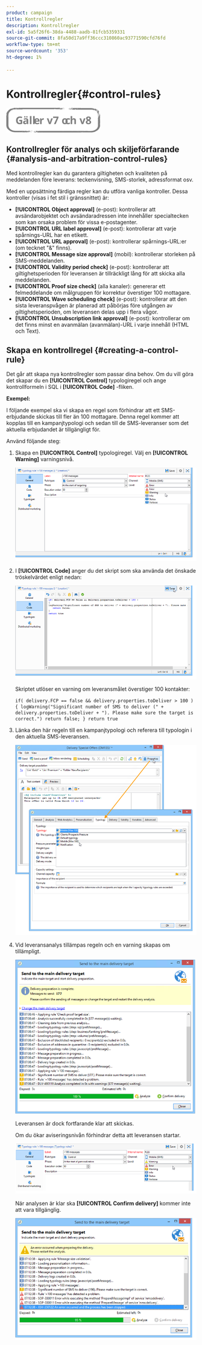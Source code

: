 ```yaml
---
product: campaign
title: Kontrollregler
description: Kontrollregler
exl-id: 5a5f26f6-38da-4488-aadb-81fcb5359331
source-git-commit: 8fa50d17a9ff36ccc310860ac93771590cfd76fd
workflow-type: tm+mt
source-wordcount: '353'
ht-degree: 1%

---
```


# Kontrollregler{#control-rules}

![](../../assets/common.svg)

## Kontrollregler för analys och skiljeförfarande {#analysis-and-arbitration-control-rules}

Med kontrollregler kan du garantera giltigheten och kvaliteten på meddelanden före leverans: teckenvisning, SMS-storlek, adressformat osv.

Med en uppsättning färdiga regler kan du utföra vanliga kontroller. Dessa kontroller (visas i fet stil i gränssnittet) är:

* **[!UICONTROL Object approval]** (e-post): kontrollerar att avsändarobjektet och avsändaradressen inte innehåller specialtecken som kan orsaka problem för vissa e-postagenter.
* **[!UICONTROL URL label approval]** (e-post): kontrollerar att varje spårnings-URL har en etikett.
* **[!UICONTROL URL approval]** (e-post): kontrollerar spårnings-URL:er (om tecknet &quot;&amp;&quot; finns).
* **[!UICONTROL Message size approval]** (mobil): kontrollerar storleken på SMS-meddelanden.
* **[!UICONTROL Validity period check]** (e-post): kontrollerar att giltighetsperioden för leveransen är tillräckligt lång för att skicka alla meddelanden.
* **[!UICONTROL Proof size check]** (alla kanaler): genererar ett felmeddelande om målgruppen för korrektur överstiger 100 mottagare.
* **[!UICONTROL Wave scheduling check]** (e-post): kontrollerar att den sista leveranspvågen är planerad att påbörjas före utgången av giltighetsperioden, om leveransen delas upp i flera vågor.
* **[!UICONTROL Unsubscription link approval]** (e-post): kontrollerar om det finns minst en avanmälan (avanmälan)-URL i varje innehåll (HTML och Text).

## Skapa en kontrollregel {#creating-a-control-rule}

Det går att skapa nya kontrollregler som passar dina behov. Om du vill göra det skapar du en **[!UICONTROL Control]** typologiregel och ange kontrollformeln i SQL i **[!UICONTROL Code]** -fliken.

**Exempel:**

I följande exempel ska vi skapa en regel som förhindrar att ett SMS-erbjudande skickas till fler än 100 mottagare. Denna regel kommer att kopplas till en kampanjtypologi och sedan till de SMS-leveranser som det aktuella erbjudandet är tillgängligt för.

Använd följande steg:

1. Skapa en **[!UICONTROL Control]** typologiregel. Välj en **[!UICONTROL Warning]** varningsnivå.

   ![](assets/campaign_opt_create_control_01.png)

1. I **[!UICONTROL Code]** anger du det skript som ska använda det önskade tröskelvärdet enligt nedan:

   ![](assets/campaign_opt_create_control_02.png)

   Skriptet utlöser en varning om leveransmålet överstiger 100 kontakter:

   ```
   if( delivery.FCP == false && delivery.properties.toDeliver > 100 ) { logWarning("Significant number of SMS to deliver (" + delivery.properties.toDeliver + "). Please make sure the target is correct.") return false; } return true
   ```

1. Länka den här regeln till en kampanjtypologi och referera till typologin i den aktuella SMS-leveransen.

   ![](assets/campaign_opt_create_control_03.png)

1. Vid leveransanalys tillämpas regeln och en varning skapas om tillämpligt.

   ![](assets/campaign_opt_create_control_04.png)

   Leveransen är dock fortfarande klar att skickas.

   Om du ökar aviseringsnivån förhindrar detta att leveransen startar.

   ![](assets/campaign_opt_create_control_05.png)

   När analysen är klar ska **[!UICONTROL Confirm delivery]** kommer inte att vara tillgänglig.

   ![](assets/campaign_opt_create_control_06.png)
